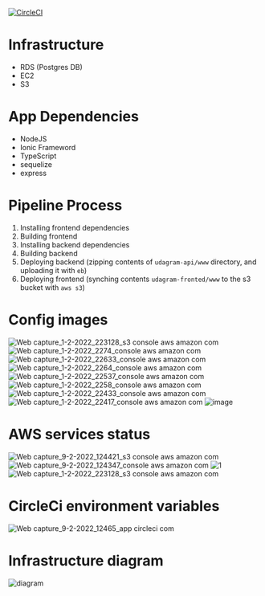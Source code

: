 [![CircleCI](https://circleci.com/gh/ShaadiAlfred/udacity_deployment_project/tree/master.svg?style=svg)](https://circleci.com/gh/ShaadiAlfred/udacity_deployment_project/tree/master)

# Infrastructure
- RDS (Postgres DB)
- EC2
- S3

# App Dependencies
- NodeJS
- Ionic Frameword
- TypeScript
- sequelize
- express

# Pipeline Process
1. Installing frontend dependencies
2. Building frontend
3. Installing backend dependencies
4. Building backend
5. Deploying backend (zipping contents of `udagram-api/www` directory, and uploading it with `eb`)
6. Deploying frontend (synching contents `udagram-fronted/www` to the s3 bucket with `aws s3`)


# Config images
![Web capture_1-2-2022_223128_s3 console aws amazon com](https://user-images.githubusercontent.com/3685582/152055145-fec41a2b-e3ea-48c7-a6dd-694eb50cb252.jpeg)
![Web capture_1-2-2022_2274_console aws amazon com](https://user-images.githubusercontent.com/3685582/152055152-49a7ef87-c4ca-4ca2-9329-f80c56947c38.jpeg)
![Web capture_1-2-2022_22633_console aws amazon com](https://user-images.githubusercontent.com/3685582/152055164-fa894094-7d1f-4711-80f1-ce5c3ceee3e1.jpeg)
![Web capture_1-2-2022_2264_console aws amazon com](https://user-images.githubusercontent.com/3685582/152055166-63955ec8-338c-4794-afce-519246b52c72.jpeg)
![Web capture_1-2-2022_22537_console aws amazon com](https://user-images.githubusercontent.com/3685582/152055168-efdf6cef-268c-4500-bee0-f7527e49aadf.jpeg)
![Web capture_1-2-2022_2258_console aws amazon com](https://user-images.githubusercontent.com/3685582/152055173-7941be5d-32c2-4d49-8dc5-ea6383113691.jpeg)
![Web capture_1-2-2022_22433_console aws amazon com](https://user-images.githubusercontent.com/3685582/152055176-8342cddb-fa6f-4e76-a627-3f8030174821.jpeg)
![Web capture_1-2-2022_22417_console aws amazon com](https://user-images.githubusercontent.com/3685582/152055183-e98116c5-6a84-4673-bf60-ec3579a3a20d.jpeg)
![image](https://user-images.githubusercontent.com/3685582/152055886-560c0338-e297-4b20-9389-38a76cbbbe25.png)

# AWS services status
![Web capture_9-2-2022_124421_s3 console aws amazon com](https://user-images.githubusercontent.com/3685582/153182301-484fe282-a4cd-4888-a60a-a144c2c467d1.jpeg)
![Web capture_9-2-2022_124347_console aws amazon com](https://user-images.githubusercontent.com/3685582/153182315-063361a9-b6b6-40dd-af47-b39b9d9b88d3.jpeg)
![1](https://user-images.githubusercontent.com/3685582/153182326-1d20f396-7281-4748-bbf6-778594a9eb18.jpeg)
![Web capture_1-2-2022_223128_s3 console aws amazon com](https://user-images.githubusercontent.com/3685582/153204770-60002538-8fee-4d66-bbad-3ddb6cc00a62.jpeg)

# CircleCi environment variables
![Web capture_9-2-2022_12465_app circleci com](https://user-images.githubusercontent.com/3685582/153182586-af81516e-80e5-442a-ab13-46490c7dc12f.jpeg)

# Infrastructure diagram
![diagram](https://user-images.githubusercontent.com/3685582/153182732-fb61d40d-94b2-42a6-a860-1f3ff0a9f5a8.png)


